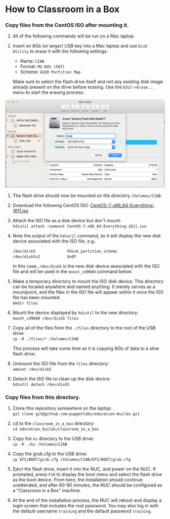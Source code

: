 # How to Classroom in a Box

### Copy files from the CentOS ISO after mounting it.

1. All of the following commands will be run on a Mac laptop.

1. Insert an 8Gb (or larger) USB key into a Mac laptop and use `Disk Utility` to erase it with the following settings:
    * Name:   `CIAB`
    * Format: `MS-DOS (FAT)`
    * Scheme: `GUID Partition Map`

    Make sure to select the flash drive itself and not any existing disk image already present on the drive before erasing. Use the `Edit->Erase...` menu to start the erasing process.

![Disk Utility](images/disk_utility.jpg)

1. The flash drive should now be mounted on the directory `/Volumes/CIAB`.
    
1. Download the following CentOS ISO: [CentOS-7-x86_64-Everything-1611.iso](http://archive.kernel.org/centos-vault/7.3.1611/isos/x86_64/CentOS-7-x86_64-Everything-1611.iso)

1. Attach the ISO file as a disk device but don't mount:  
    `hdiutil attach -nomount CentOS-7-x86_64-Everything-1611.iso`

1. Note the output of the `hdiutil` command, as it will display the new disk device associated with the ISO file, e.g.:  

   `/dev/disk5          	FDisk_partition_scheme`  
   `/dev/disk5s2        	0xEF`  

   In this case, `/dev/disk5` is the new disk device associated with the ISO file and will be used in the `mount_cd9660` command below.

1. Make a temporary directory to mount the ISO disk device. This directory can be located anywhere and named anything. It merely serves as a mountpoint, and the files in the ISO file will appear within it once the ISO file has been mounted.  
    `mkdir files`

1. Mount the device displayed by `hdiutil` to the new directory:  
    `mount_cd9660 /dev/disk5 files`

1. Copy all of the files from the `./files` directory to the root of the USB drive:  
    `cp -R ./files/* /Volumes/CIAB`
    
    This process will take some time as it is copying 8Gb of data to a slow flash drive.
    
1. Unmount the ISO file from the `files` directory:  
   `umount /dev/disk5`
   
1. Detach the ISO file to clean up the disk device:  
   `hdiutil detach /dev/disk5`

### Copy files from this directory.

1. Clone this repository somewhere on the laptop:  
    `git clone git@github.com:puppetlabs/education-builds.git`
    
1. cd to the `classroom_in_a_box` directory:  
    `cd education_builds/classroom_in_a_box`
    
1. Copy the `ks` directory to the USB drive:  
    `cp -R ./ks /Volumes/CIAB`
    
1. Copy the grub.cfg to the USB drive:  
    `cp EFI/BOOT/grub.cfg /Volumes/CIAB/EFI/BOOT/grub.cfg`
    
1. Eject the flash drive, insert it into the NUC, and power on the NUC. If prompted, press `F10` to display the boot menu and select the flash drive as the boot device. From here, the installation should continue unattended, and after 60-90 minutes, the NUC should be configured as a "Classroom in a Box" machine.

1. At the end of the installation process, the NUC will reboot and display a login screen that includes the root password. You may also log in with the default username `training` and the default password `training`.
